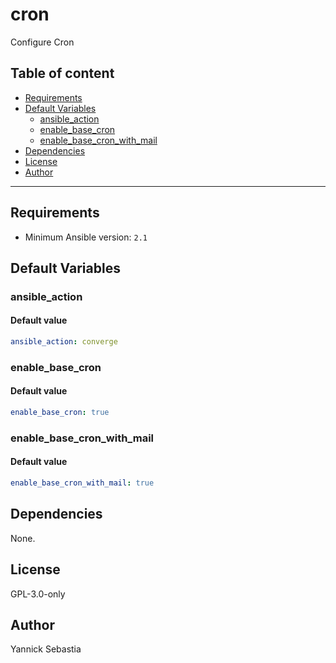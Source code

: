 # cron

Configure Cron

## Table of content

- [Requirements](#requirements)
- [Default Variables](#default-variables)
  - [ansible_action](#ansible_action)
  - [enable_base_cron](#enable_base_cron)
  - [enable_base_cron_with_mail](#enable_base_cron_with_mail)
- [Dependencies](#dependencies)
- [License](#license)
- [Author](#author)

---

## Requirements

- Minimum Ansible version: `2.1`

## Default Variables

### ansible_action

#### Default value

```YAML
ansible_action: converge
```

### enable_base_cron

#### Default value

```YAML
enable_base_cron: true
```

### enable_base_cron_with_mail

#### Default value

```YAML
enable_base_cron_with_mail: true
```



## Dependencies

None.

## License

GPL-3.0-only

## Author

Yannick Sebastia
